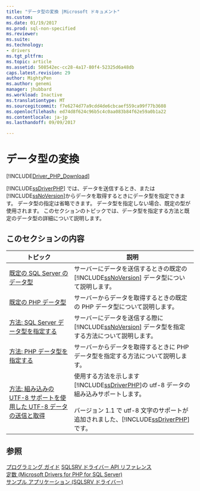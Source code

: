 ```yaml
---
title: "データ型の変換 |Microsoft ドキュメント"
ms.custom: 
ms.date: 01/19/2017
ms.prod: sql-non-specified
ms.reviewer: 
ms.suite: 
ms.technology:
- drivers
ms.tgt_pltfrm: 
ms.topic: article
ms.assetid: 508542ec-cc28-4a17-80f4-52325d6a48db
caps.latest.revision: 29
author: MightyPen
ms.author: genemi
manager: jhubbard
ms.workload: Inactive
ms.translationtype: MT
ms.sourcegitcommit: f7e6274d77a9cdd4de6cbcaef559ca99f77b3608
ms.openlocfilehash: ed74d8f624c96b5c4c0aa083b84f62e59a0b1a22
ms.contentlocale: ja-jp
ms.lasthandoff: 09/09/2017

---
```

# <a name="converting-data-types"></a>データ型の変換
[!INCLUDE[Driver_PHP_Download](../../includes/driver_php_download.md)]

[!INCLUDE[ssDriverPHP](../../includes/ssdriverphp_md.md)] では、データを送信するとき、または [!INCLUDE[ssNoVersion](../../includes/ssnoversion_md.md)]からデータを取得するときにデータ型を指定できます。 データ型の指定は省略できます。 データ型を指定しない場合、既定の型が使用されます。 このセクションのトピックでは、データ型を指定する方法と既定のデータ型の詳細について説明します。  
  
## <a name="in-this-section"></a>このセクションの内容  
  
|トピック|説明|  
|---------|---------------|  
|[既定の SQL Server のデータ型](../../connect/php/default-sql-server-data-types.md)|サーバーにデータを送信するときの既定の [!INCLUDE[ssNoVersion](../../includes/ssnoversion_md.md)] データ型について説明します。|  
|[既定の PHP データ型](../../connect/php/default-php-data-types.md)|サーバーからデータを取得するときの既定の PHP データ型について説明します。|  
|[方法: SQL Server データ型を指定する](../../connect/php/how-to-specify-sql-server-data-types-when-using-the-sqlsrv-driver.md)|サーバーにデータを送信する際に [!INCLUDE[ssNoVersion](../../includes/ssnoversion_md.md)] データ型を指定する方法について説明します。|  
|[方法: PHP データ型を指定する](../../connect/php/how-to-specify-php-data-types.md)|サーバーからデータを取得するときに PHP データ型を指定する方法について説明します。|  
|[方法: 組み込みの UTF-8 サポートを使用した UTF-8 データの送信と取得](../../connect/php/how-to-send-and-retrieve-utf-8-data-using-built-in-utf-8-support.md)|使用する方法を示します[!INCLUDE[ssDriverPHP](../../includes/ssdriverphp_md.md)]の utf-8 データの組み込みサポートします。<br /><br />バージョン 1.1 で utf-8 文字のサポートが追加されました、[!INCLUDE[ssDriverPHP](../../includes/ssdriverphp_md.md)]です。|  
  
## <a name="see-also"></a>参照  
[プログラミング ガイド](../../connect/php/programming-guide-for-php-sql-driver.md)
[SQLSRV ドライバー API リファレンス](../../connect/php/sqlsrv-driver-api-reference.md)  
[定数 &#40;Microsoft Drivers for PHP for SQL Server&#41;](../../connect/php/constants-microsoft-drivers-for-php-for-sql-server.md)  
[サンプル アプリケーション &#40;SQLSRV ドライバー&#41;](../../connect/php/example-application-sqlsrv-driver.md)  
  

